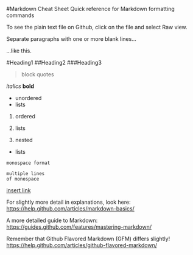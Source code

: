 #Markdown Cheat Sheet
Quick reference for Markdown formatting commands

To see the plain text file on Github, click on the file and select Raw view.

Separate paragraphs with one or more blank lines...

...like this.

#Heading1
##Heading2
###Heading3

>block quotes

*italics*
**bold**

* unordered
* lists

1. ordered
2. lists

1. nested
  * lists

`monospace format`

```
multiple lines
of monospace
```

[insert link](www.github.com)

For slightly more detail in explanations, look here: https://help.github.com/articles/markdown-basics/

A more detailed guide to Markdown: https://guides.github.com/features/mastering-markdown/

Remember that Github Flavored Markdown (GFM) differs slightly! https://help.github.com/articles/github-flavored-markdown/
